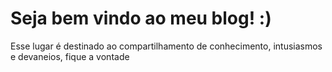 # Seja bem vindo ao meu blog! :)
Esse lugar é destinado ao compartilhamento de conhecimento, intusiasmos e devaneios, fique a vontade
